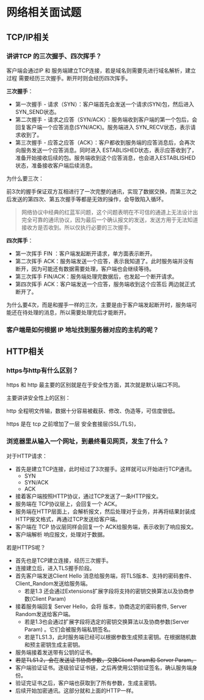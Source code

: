 # 网络相关面试题



## TCP/IP相关

### 讲讲TCP 的三次握手、四次挥手？

客户端会通过IP 和 服务端建立TCP连接，若是域名则需要先进行域名解析，建立过程 需要经历三次握手。断开时则会经历四次挥手。

**三次握手**：

* 第一次握手 - 请求（SYN）：客户端首先会发送一个请求(SYN)包，然后进入 SYN_SEND状态。
* 第二次握手 - 请求之应答（SYN/ACK）：服务端收到客户端的第一个包后，会回复客户端一个应答消息(SYN/ACK)。服务端进入 SYN_RECV状态，表示请求收到了。
* 第三次握手 - 应答之应答（ACK）：客户都收到服务端的应答消息后，会再次向服务发送一个应答消息。同时进入 ESTABLISHED状态，表示应答收到了，准备开始接收后续的包。服务端收到这个应答消息，也会进入ESTABLISHED状态，准备接收客户端后续消息。

为什么要三次：

前3次的握手保证双方互相进行了一次完整的通讯，实现了数据交换，而第三次之后发送的第四次、第五次握手等都是无效的操作，会导致陷入循环。

> 网络协议中经典的红蓝军问题，这个问题表明在不可信的通道上无法设计出完全可靠的通讯协议，因为最后一个确认报文的发送，发送方用于无法知道接收方是否收到。所以仅执行必要的三次握手。



**四次挥手**：

* 第一次挥手 FIN ：客户端发起断开请求，单方面表示断开。
* 第二次挥手 ACK：服务端发送一个应答，表示我知道了。此时服务端并没有断开，因为可能还有数据需要处理，客户端也会继续等待。
* 第三次挥手 FIN/ACK：服务端处理完数据后，也发起一个断开请求。
* 第四次挥手 ACK：客户端发送一个应答，服务端收到这个应答后 两边就正式断开了。

为什么要4次，而是和握手一样的三次，主要是由于客户端发起断开时，服务端可能还在待处理的消息，所以需要处理完后才能断开。



### 客户端是如何根据 IP 地址找到服务器对应的主机的呢？

## HTTP相关

### https与http有什么区别？

https 和 http 最主要的区别就是在于安全性方面，其次就是默认端口不同。

主要讲讲安全性上的区别：

http 全程明文传输，数据十分容易被截获、修改、伪造等，可信度很低。

https 是在 tcp 之前增加了一层 安全套接层(SSL/TLS)，



### 浏览器里从输入一个网址，到最终看见网页，发生了什么？

对于HTTP请求：

* 首先是建立TCP连接，此时经过了3次握手。这样就可以开始进行TCP通讯。
  * SYN
  * SYN/ACK
  * ACK
* 接着客户端按照HTTP协议，通过TCP发送了一条HTTP报文。
* 服务端在 TCP协议层上，会回复一个 ACK。
* 服务端在HTTP层面上，会解析报文，然后处理对于业务，并再将结果封装成HTTP报文格式，再通过TCP发送给客户端。
* 客户端在 TCP 协议层同样会回复一个 ACK给服务端，表示收到了响应报文。
* 客户端解析 响应报文，处理对于数据。

若是HTTPS呢？

* 首先也是TCP建立连接，经历三次握手。
* 连接建立后，进入TLS握手阶段。
* 首先客户端发送Client Hello 消息给服务端，将TLS版本、支持的密码套件、Client_Random发送给服务端。
  * 若是1.3 还会通过Extensions扩展字段将支持的密钥交换算法以及协商参数(Client Param)
* 接着服务端回复 Server Hello，会将 版本，协商选定的密码套件, Server Random发送给客户端。
  * 若是1.3也会通过扩展字段将选定的密钥交换算法以及协商参数(Server Param) 。它们会被服务端私钥签名。
  * 若是TLS1.3，此时服务端已经可以根据参数生成预主密钥。在根据随机数和预主密钥生成主密钥。
* 服务端接着发送带有公钥的证书。
* ~~若是TLS1.2，会在发送证书协商参数，交换Client Param和 Server Param。~~
* 客户端验证证书。逐级验证证书链，之后再使用公钥验证签名，确认服务端身份。
* 验证完证书之后，客户端也获取到了所有参数，生成主密钥。
* 后续开始加密通讯。这部分就和上面的HTTP一样。
